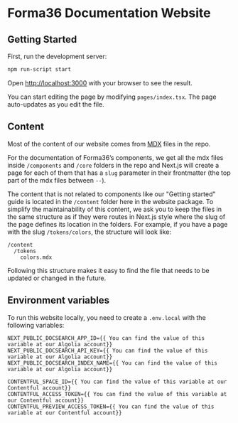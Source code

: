 # Forma36 Documentation Website

## Getting Started

First, run the development server:

```bash
npm run-script start
```

Open [http://localhost:3000](http://localhost:3000) with your browser to see the result.

You can start editing the page by modifying `pages/index.tsx`. The page auto-updates as you edit the file.

## Content

Most of the content of our website comes from [MDX](https://mdxjs.com/) files in the repo.

For the documentation of Forma36’s components, we get all the mdx files inside `/components` and `/core` folders in the repo
and Next.js will create a page for each of them that has a `slug` parameter in their frontmatter (the top part of the mdx files between `--`).

The content that is not related to components like our "Getting started" guide is located in the `/content` folder here in the website package.
To simplify the maintainability of this content, we ask you to keep the files in the same structure as if they were routes in Next.js style
where the slug of the page defines its location in the folders.
For example, if you have a page with the slug `/tokens/colors`, the structure will look like:

```
/content
  /tokens
    colors.mdx
```

Following this structure makes it easy to find the file that needs to be updated or changed in the future.

## Environment variables

To run this website locally, you need to create a `.env.local` with the following variables:

```
NEXT_PUBLIC_DOCSEARCH_APP_ID={{ You can find the value of this variable at our Algolia account}}
NEXT_PUBLIC_DOCSEARCH_API_KEY={{ You can find the value of this variable at our Algolia account}}
NEXT_PUBLIC_DOCSEARCH_INDEX_NAME={{ You can find the value of this variable at our Algolia account}}

CONTENTFUL_SPACE_ID={{ You can find the value of this variable at our Contentful account}}
CONTENTFUL_ACCESS_TOKEN={{ You can find the value of this variable at our Contentful account}}
CONTENTFUL_PREVIEW_ACCESS_TOKEN={{ You can find the value of this variable at our Contentful account}}
```
